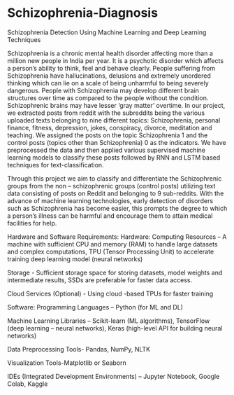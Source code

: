 # Schizophrenia-Diagnosis
Schizophrenia Detection Using Machine Learning and Deep Learning Techniques

Schizophrenia is a chronic mental health disorder affecting more than a million new people 
in India per year. It is a psychotic disorder which affects a person’s ability to think, feel and 
behave clearly. People suffering from Schizophrenia have hallucinations, delusions and 
extremely unordered thinking which can lie on a scale of being unharmful to being severely 
dangerous. People with Schizophrenia may develop different brain structures over time as 
compared to the people without the condition. Schizophrenic brains may have lesser ‘gray 
matter’ overtime. In our project, we extracted posts from reddit with the subreddits being 
the various uploaded texts belonging to nine different topics: Schizophrenia, personal 
finance, fitness, depression, jokes, conspiracy, divorce, meditation and teaching. We 
assigned the posts on the topic Schizophrenia 1 and the control posts (topics other than 
Schizophrenia) 0 as the indicators. We have preprocessed the data and then applied various 
supervised machine learning models to classify these posts followed by RNN and LSTM 
based techniques for text-classification.


Through this project we aim to classify and differentiate the Schizophrenic groups from the 
non – schizophrenic groups (control posts) utilizing text data consisting of posts on Reddit 
and belonging to 9 sub-reddits. With the advance of machine learning technologies, early 
detection of disorders such as Schizophrenia has become easier, this prompts the degree to 
which a person’s illness can be harmful and encourage them to attain medical facilities for 
help.


Hardware and Software Requirements:
Hardware:
Computing Resources – A machine with sufficient CPU and memory (RAM) to handle large 
datasets and complex computations, TPU (Tensor Processing Unit) to accelerate training 
deep learning model (neural networks)

Storage - Sufficient storage space for storing datasets, model weights and intermediate 
results, SSDs are preferable for faster data access.

Cloud Services (Optional) - Using cloud -based TPUs for faster training

Software: 
Programming Languages – Python (for ML and DL)

Machine Learning Libraries – Scikit-learn (ML algorithms), TensorFlow (deep learning –
neural networks), Keras (high-level API for building neural networks)

Data Preprocessing Tools- Pandas, NumPy, NLTK

Visualization Tools-Matplotlib or Seaborn

IDEs (Integrated Development Environments) – Jupyter Notebook, Google Colab, Kaggle

